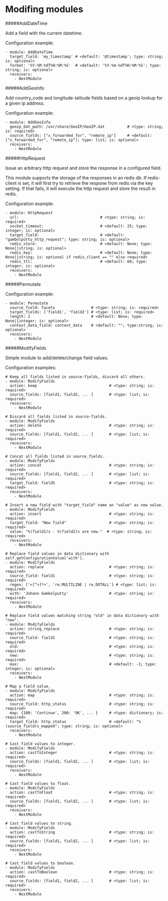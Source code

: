 Modifing modules
==========

#####AddDateTime

Add a field with the current datetime.

Configuration example:

    - module: AddDateTime
      target_field: 'my_timestamp' # <default: '@timestamp'; type: string; is: optional>
      format: '%Y-%M-%dT%H:%M:%S'  # <default: '%Y-%m-%dT%H:%M:%S'; type: string; is: optional>
      receivers:
        - NextModule

#####AddGeoInfo

Add country_code and longitude-latitude fields based  on a geoip lookup for a given ip address.

Configuration example:

    - module: AddGeoInfo
      geoip_dat_path: /usr/share/GeoIP/GeoIP.dat          # <type: string; is: required>
      source_fields: ["x_forwarded_for", "remote_ip"]     # <default: ["x_forwarded_for", "remote_ip"]; type: list; is: optional>
      receivers:
        - NextModule

#####HttpRequest

Issue an arbitrary http request and store the response in a configured field.

This module supports the storage of the responses in an redis db. If redis-client is set,
it will first try to retrieve the respone from redis via the key setting.
If that fails, it will execute the http request and store the result in redis.

Configuration example:

    - module: HttpRequest
      url:                                    # <type: string; is: required>
      socket_timeout:                         # <default: 25; type: integer; is: optional>
      target_field:                           # <default: "gambolputty_http_request"; type: string; is: optional>
      redis_store:                            # <default: None; type: None||string; is: optional>
      redis_key:                              # <default: None; type: None||string; is: optional if redis_client == "" else required>
      redis_ttl:                              # <default: 60; type: integer; is: optional>
      receivers:
        - NextModule

#####Permutate

Configuration example:

    - module: Permutate
      source_field: facets                # <type: string; is: required>
      target_fields: ['field1', 'field2'] # <type: list; is: required>
      length: 2                           # <default: None; type: None||integer; is: optional>
      context_data_field: context_data    # <default: ""; type:string; is: optional>
      receivers:
        - NextModule

#####ModifyFields

Simple module to add/delete/change field values.

Configuration examples:

    # Keep all fields listed in source-fields, discard all others.
    - module: ModifyFields
      action: keep                                # <type: string; is: required>
      source_fields: [field1, field2, ... ]       # <type: list; is: required>
      receivers:
        - NextModule

    # Discard all fields listed in source-fields.
    - module: ModifyFields
      action: delete                              # <type: string; is: required>
      source_fields: [field1, field2, ... ]       # <type: list; is: required>
      receivers:
        - NextModule

    # Concat all fields listed in source_fields.
    - module: ModifyFields
      action: concat                              # <type: string; is: required>
      source_fields: [field1, field2, ... ]       # <type: list; is: required>
      target_field: field5                        # <type: string; is: required>
      receivers:
        - NextModule

    # Insert a new field with "target_field" name an "value" as new value.
    - module: ModifyFields
      action: insert                              # <type: string; is: required>
      target_field: "New field"                   # <type: string; is: required>
      value: "%(field1)s - %(field2)s are new."  # <type: string; is: required>
      receivers:
        - NextModule

    # Replace field values in data dictionary with self.getConfigurationValue['with'].
    - module: ModifyFields
      action: replace                             # <type: string; is: required>
      source_field: field1                        # <type: string; is: required>
      regex: ['<[^>]*>', 're.MULTILINE | re.DOTALL'] # <type: list; is: required>
      with: 'Johann Gambolputty'                  # <type: string; is: required>
      receivers:
        - NextModule

    # Replace field values matching string "old" in data dictionary with "new".
    - module: ModifyFields
      action: string_replace                      # <type: string; is: required>
      source_field: field1                        # <type: string; is: required>
      old:                                        # <type: string; is: required>
      new:                                        # <type: string; is: required>
      max:                                        # <default: -1; type: integer; is: optional>
      receivers:
        - NextModule

    # Map a field value.
    - module: ModifyFields
      action: map                                 # <type: string; is: required>
      source_field: http_status                   # <type: string; is: required>
      map: {100: 'Continue', 200: 'OK', ... }     # <type: dictionary; is: required>
      target_field: http_status                   # <default: "%(source_field)s_mapped"; type: string; is: optional>
      receivers:
        - NextModule

    # Cast field values to integer.
    - module: ModifyFields
      action: castToInteger                       # <type: string; is: required>
      source_fields: [field1, field2, ... ]       # <type: list; is: required>
      receivers:
        - NextModule

    # Cast field values to float.
    - module: ModifyFields
      action: castToFloat                         # <type: string; is: required>
      source_fields: [field1, field2, ... ]       # <type: list; is: required>
      receivers:
        - NextModule

    # Cast field values to string.
    - module: ModifyFields
      action: castToString                        # <type: string; is: required>
      source_fields: [field1, field2, ... ]       # <type: list; is: required>
      receivers:
        - NextModule

    # Cast field values to boolean.
    - module: ModifyFields
      action: castToBoolean                       # <type: string; is: required>
      source_fields: [field1, field2, ... ]       # <type: list; is: required>
      receivers:
        - NextModule